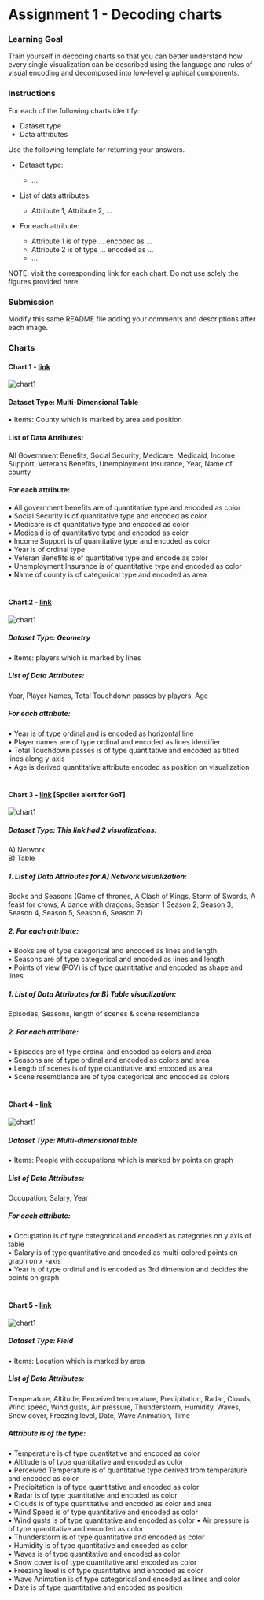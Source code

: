 # Assignment 1 - Decoding charts

### Learning Goal
Train yourself in decoding charts so that you can better understand how every single visualization can be described using the language and rules of visual encoding and decomposed into low-level graphical components.

### Instructions

For each of the following charts identify:

- Dataset type
- Data attributes

Use the following template for returning your answers.

- Dataset type:
  - ...

- List of data attributes:
  - Attribute 1, Attribute 2, ...

- For each attribute:
  - Attribute 1 is of type ... encoded as ...
  - Attribute 2 is of type ... encoded as ...
  - ...

NOTE: visit the corresponding link for each chart. Do not use solely the figures provided here.

### Submission

Modify this same README file adding your comments and descriptions after each image.

### Charts

#### Chart 1 - [link](https://archive.nytimes.com/www.nytimes.com/interactive/2012/02/12/us/entitlement-map.html)

![chart1](images/chart1.jpg)

#### Dataset Type: Multi-Dimensional Table  
•	Items: County which is marked by area and position

#### List of Data Attributes:
All Government Benefits, Social Security, Medicare, Medicaid, Income Support, Veterans Benefits, Unemployment Insurance, Year, Name of county

#### For each attribute: 
•	All government benefits are of quantitative type and encoded as color  
•	Social Security is of quantitative type and encoded as color  
•	Medicare is of quantitative type and encoded as color  
•	Medicaid is of quantitative type and encoded as color  
•	Income Support is of quantitative type and encoded as color  
•	Year is of ordinal type  
•	Veteran Benefits is of quantitative type and encode as color  
•	Unemployment Insurance is of quantitative type and encoded as color  
•	Name of county is of categorical type and encoded as area  



#
#### Chart 2 - [link](http://www.nytimes.com/interactive/2014/10/19/upshot/peyton-manning-breaks-touchdown-passing-record.html)

![chart1](images/chart2.jpg)

##### Dataset Type: Geometry
•	Items: players which is marked by lines

##### List of Data Attributes: 
Year, Player Names, Total Touchdown passes by players, Age

##### For each attribute:
•	Year is of type ordinal and is encoded as horizontal line  
•	Player names are of type ordinal and encoded as lines identifier  
•	Total Touchdown passes is of type quantitative and encoded as tilted lines along y-axis  
•	Age is derived quantitative attribute encoded as position on visualization  


#
#### Chart 3 - [link](http://got-books-to-series.surge.sh) [Spoiler alert for GoT]

![chart1](images/chart3.jpg)

##### Dataset Type: This link had 2 visualizations:
 A) Network   
 B) Table  

##### 1. List of Data Attributes for A) Network visualization:
Books and Seasons (Game of thrones, A Clash of Kings, Storm of Swords, A feast for crows, A dance with dragons, Season 1 Season 2, Season 3, Season 4, Season 5, Season 6, Season 7)

##### 2. For each attribute:
•	Books are of type categorical and encoded as lines and length  
•	Seasons are of type categorical and encoded as lines and length  
•	Points of view (POV) is of type quantitative and encoded as shape and lines

##### 1. List of Data Attributes for B) Table visualization:
Episodes, Seasons, length of scenes & scene resemblance

#####  2. For each attribute:
•	Episodes are of type ordinal and encoded as colors and area  
•	Seasons are of type ordinal and encoded as colors and area  
•	Length of scenes is of type quantitative and encoded as area  
•	Scene resemblance are of type categorical and encoded as colors



#
#### Chart 4 - [link](https://flowingdata.com/2016/06/28/distributions-of-annual-income/)

![chart1](images/chart4.jpg)

##### Dataset Type: Multi-dimensional table
•	Items: People with occupations which is marked by points on graph

##### List of Data Attributes:
Occupation, Salary, Year

##### For each attribute:
•	Occupation is of type categorical and encoded as categories on y axis of table  
•	Salary is of type quantitative and encoded as multi-colored points on graph on x -axis  
•	Year is of type ordinal and is encoded as 3rd dimension and decides the points on graph  




#
#### Chart 5 - [link](https://www.ventusky.com)

![chart1](images/chart5.jpg)

##### Dataset Type: Field
•	Items: Location which is marked by area

##### List of Data Attributes:
Temperature, Altitude, Perceived temperature, Precipitation, Radar, Clouds, Wind speed, Wind gusts, Air pressure, Thunderstorm, Humidity, Waves, Snow cover, Freezing level, Date, Wave Animation, Time

##### Attribute   is of the type:
•	Temperature is of type quantitative and encoded as color  
•	Altitude is of type quantitative and encoded as color  
•	Perceived Temperature is of quantitative type derived from temperature and encoded as color  
•	Precipitation is of type quantitative and encoded as color  
•	Radar is of type quantitative and encoded as color  
•	Clouds is of type quantitative and encoded as color and area  
•	Wind Speed is of type quantitative and encoded as color  
•	Wind gusts is of type quantitative and encoded as color 
•	Air pressure is of type quantitative and encoded as color  
•	Thunderstorm is of type quantitative and encoded as color  
•	Humidity is of type quantitative and encoded as color  
•	Waves is of type quantitative and encoded as color  
•	Snow cover is of type quantitative and encoded as color  
•	Freezing level is of type quantitative and encoded as color  
•	Wave Animation is of type categorical and encoded as lines and color  
•	Date is of type quantitative and encoded as position  


